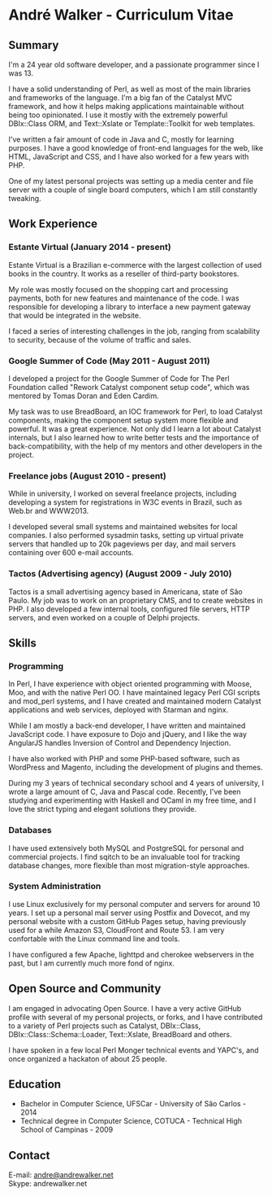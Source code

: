 # André Walker - Curriculum Vitae

## Summary

I'm a 24 year old software developer, and a passionate programmer since I was
13.

I have a solid understanding of Perl, as well as most of the main libraries and
frameworks of the language. I'm a big fan of the Catalyst MVC framework, and
how it helps making applications maintainable without being too opinionated. I
use it mostly with the extremely powerful DBIx::Class ORM, and Text::Xslate or
Template::Toolkit for web templates.

I've written a fair amount of code in Java and C, mostly for learning purposes.
I have a good knowledge of front-end languages for the web, like HTML,
JavaScript and CSS, and I have also worked for a few years with PHP.

One of my latest personal projects was setting up a media center and file
server with a couple of single board computers, which I am still constantly
tweaking.

## Work Experience

### Estante Virtual **(January 2014 - present)**

Estante Virtual is a Brazilian e-commerce with the largest collection of used
books in the country. It works as a reseller of third-party bookstores.

My role was mostly focused on the shopping cart and processing payments, both
for new features and maintenance of the code. I was responsible for developing
a library to interface a new payment gateway that would be integrated in the
website.

I faced a series of interesting challenges in the job, ranging from scalability
to security, because of the volume of traffic and sales.

### Google Summer of Code **(May 2011 - August 2011)**

I developed a project for the Google Summer of Code for The Perl Foundation
called "Rework Catalyst component setup code", which was mentored by Tomas
Doran and Eden Cardim.

My task was to use BreadBoard, an IOC framework for Perl, to load Catalyst
components, making the component setup system more flexible and powerful. It
was a great experience. Not only did I learn a lot about Catalyst internals,
but I also learned how to write better tests and the importance of
back-compatibility, with the help of my mentors and other developers in the
project.

### Freelance jobs **(August 2010 - present)**

While in university, I worked on several freelance projects, including
developing a system for registrations in W3C events in Brazil, such as Web.br
and WWW2013.

I developed several small systems and maintained websites for local companies.
I also performed sysadmin tasks, setting up virtual private servers that
handled up to 20k pageviews per day, and mail servers containing over 600
e-mail accounts.

### Tactos (Advertising agency) **(August 2009 - July 2010)**

Tactos is a small advertising agency based in Americana, state of São Paulo. My
job was to work on an proprietary CMS, and to create websites in PHP. I also
developed a few internal tools, configured file servers, HTTP servers, and even
worked on a couple of Delphi projects.

## Skills

### Programming

In Perl, I have experience with object oriented programming with Moose, Moo,
and with the native Perl OO. I have maintained legacy Perl CGI scripts and
mod\_perl systems, and I have created and maintained modern Catalyst
applications and web services, deployed with Starman and nginx.

While I am mostly a back-end developer, I have written and maintained
JavaScript code. I have exposure to Dojo and jQuery, and I like the way
AngularJS handles Inversion of Control and Dependency Injection.

I have also worked with PHP and some PHP-based software, such as WordPress and
Magento, including the development of plugins and themes.

During my 3 years of technical secondary school and 4 years of university, I
wrote a large amount of C, Java and Pascal code. Recently, I've been studying
and experimenting with Haskell and OCaml in my free time, and I love the strict
typing and elegant solutions they provide.

### Databases

I have used extensively both MySQL and PostgreSQL for personal and commercial
projects. I find sqitch to be an invaluable tool for tracking database changes,
more flexible than most migration-style approaches.

### System Administration

I use Linux exclusively for my personal computer and servers for around 10
years. I set up a personal mail server using Postfix and Dovecot, and my
personal website with a custom GitHub Pages setup, having previously used for a
while Amazon S3, CloudFront and Route 53. I am very confortable with the Linux
command line and tools.

I have configured a few Apache, lighttpd and cherokee webservers in the past,
but I am currently much more fond of nginx.

## Open Source and Community

I am engaged in advocating Open Source. I have a very active GitHub profile
with several of my personal projects, or forks, and I have contributed to a
variety of Perl projects such as Catalyst, DBIx::Class,
DBIx::Class::Schema::Loader, Text::Xslate, BreadBoard and others.

I have spoken in a few local Perl Monger technical events and YAPC's, and once
organized a hackaton of about 25 people.

## Education

 - Bachelor in Computer Science, UFSCar - University of São Carlos - 2014
 - Technical degree in Computer Science, COTUCA - Technical High School of
   Campinas - 2009

## Contact

E-mail: andre@andrewalker.net\
Skype: andrewalker.net
